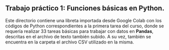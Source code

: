 ## Trabajo práctico 1: Funciones básicas en Python.

Este directorio contiene una libreta importada desde Google Colab con los códigos de Python correspondientes a la primera tarea del curso, donde se requería realizar 33 tareas básicas para trabajar con datos en **Pandas**, descritas en el archivo de texto también subido. A su vez, también se encuentra en la carpeta el archivo CSV utilizado en la misma.
